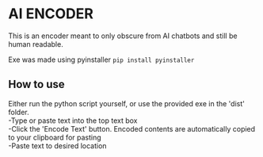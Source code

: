 # AI ENCODER
This is an encoder meant to only obscure from AI chatbots and still be human readable.  
  
Exe was made using pyinstaller `pip install pyinstaller`  
  
## How to use
Either run the python script yourself, or use the provided exe in the 'dist' folder.  
 -Type or paste text into the top text box  
 -Click the 'Encode Text' button. Encoded contents are automatically copied to your clipboard for pasting  
 -Paste text to desired location
